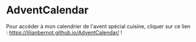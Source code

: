 # AdventCalendar
Pour accéder à mon calendrier de l'avent spécial cuisine, cliquer sur ce lien : https://lilianbernot.github.io/AdventCalendar/ !
